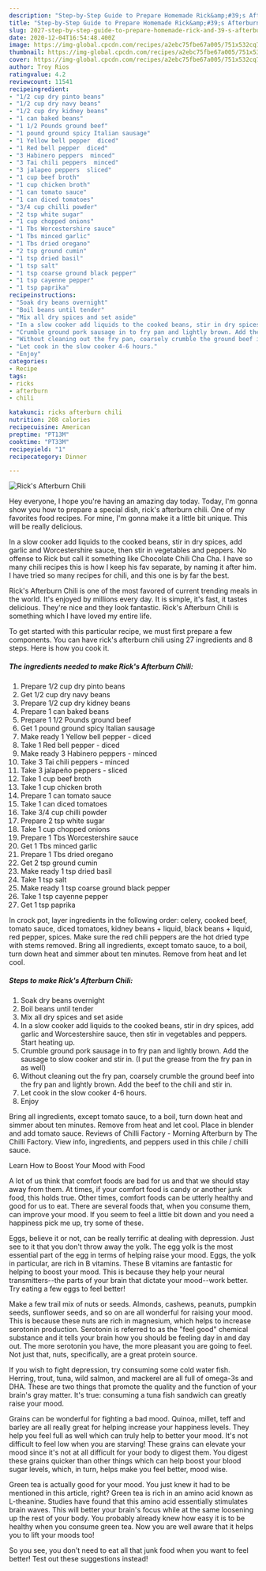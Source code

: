 ```yaml
---
description: "Step-by-Step Guide to Prepare Homemade Rick&amp;#39;s Afterburn Chili"
title: "Step-by-Step Guide to Prepare Homemade Rick&amp;#39;s Afterburn Chili"
slug: 2027-step-by-step-guide-to-prepare-homemade-rick-and-39-s-afterburn-chili
date: 2020-12-04T16:54:48.400Z
image: https://img-global.cpcdn.com/recipes/a2ebc75fbe67a005/751x532cq70/ricks-afterburn-chili-recipe-main-photo.jpg
thumbnail: https://img-global.cpcdn.com/recipes/a2ebc75fbe67a005/751x532cq70/ricks-afterburn-chili-recipe-main-photo.jpg
cover: https://img-global.cpcdn.com/recipes/a2ebc75fbe67a005/751x532cq70/ricks-afterburn-chili-recipe-main-photo.jpg
author: Troy Rios
ratingvalue: 4.2
reviewcount: 11541
recipeingredient:
- "1/2 cup dry pinto beans"
- "1/2 cup dry navy beans"
- "1/2 cup dry kidney beans"
- "1 can baked beans"
- "1 1/2 Pounds ground beef"
- "1 pound ground spicy Italian sausage"
- "1 Yellow bell pepper  diced"
- "1 Red bell pepper  diced"
- "3 Habinero peppers  minced"
- "3 Tai chili peppers  minced"
- "3 jalapeo peppers  sliced"
- "1 cup beef broth"
- "1 cup chicken broth"
- "1 can tomato sauce"
- "1 can diced tomatoes"
- "3/4 cup chilli powder"
- "2 tsp white sugar"
- "1 cup chopped onions"
- "1 Tbs Worcestershire sauce"
- "1 Tbs minced garlic"
- "1 Tbs dried oregano"
- "2 tsp ground cumin"
- "1 tsp dried basil"
- "1 tsp salt"
- "1 tsp coarse ground black pepper"
- "1 tsp cayenne pepper"
- "1 tsp paprika"
recipeinstructions:
- "Soak dry beans overnight"
- "Boil beans until tender"
- "Mix all dry spices and set aside"
- "In a slow cooker add liquids to the cooked beans, stir in dry spices, add garlic and Worcestershire sauce, then stir in vegetables and peppers. Start heating up."
- "Crumble ground pork sausage in to fry pan and lightly brown. Add the sausage to slow cooker and stir in. (I put the grease from the fry pan in as well)"
- "Without cleaning out the fry pan, coarsely crumble the ground beef into the fry pan and lightly brown. Add the beef to the chili and stir in."
- "Let cook in the slow cooker 4-6 hours."
- "Enjoy"
categories:
- Recipe
tags:
- ricks
- afterburn
- chili

katakunci: ricks afterburn chili 
nutrition: 208 calories
recipecuisine: American
preptime: "PT13M"
cooktime: "PT33M"
recipeyield: "1"
recipecategory: Dinner

---
```



![Rick&#39;s Afterburn Chili](https://img-global.cpcdn.com/recipes/a2ebc75fbe67a005/751x532cq70/ricks-afterburn-chili-recipe-main-photo.jpg)

Hey everyone, I hope you're having an amazing day today. Today, I'm gonna show you how to prepare a special dish, rick&#39;s afterburn chili. One of my favorites food recipes. For mine, I'm gonna make it a little bit unique. This will be really delicious.

In a slow cooker add liquids to the cooked beans, stir in dry spices, add garlic and Worcestershire sauce, then stir in vegetables and peppers. No offense to Rick but call it something like Chocolate Chili Cha Cha. I have so many chili recipes this is how I keep his fav separate, by naming it after him. I have tried so many recipes for chili, and this one is by far the best.

Rick&#39;s Afterburn Chili is one of the most favored of current trending meals in the world. It's enjoyed by millions every day. It is simple, it's fast, it tastes delicious. They're nice and they look fantastic. Rick&#39;s Afterburn Chili is something which I have loved my entire life.


To get started with this particular recipe, we must first prepare a few components. You can have rick&#39;s afterburn chili using 27 ingredients and 8 steps. Here is how you cook it.

<!--inarticleads1-->

##### The ingredients needed to make Rick&#39;s Afterburn Chili:

1. Prepare 1/2 cup dry pinto beans
1. Get 1/2 cup dry navy beans
1. Prepare 1/2 cup dry kidney beans
1. Prepare 1 can baked beans
1. Prepare 1 1/2 Pounds ground beef
1. Get 1 pound ground spicy Italian sausage
1. Make ready 1 Yellow bell pepper - diced
1. Take 1 Red bell pepper - diced
1. Make ready 3 Habinero peppers - minced
1. Take 3 Tai chili peppers - minced
1. Take 3 jalapeño peppers - sliced
1. Take 1 cup beef broth
1. Take 1 cup chicken broth
1. Prepare 1 can tomato sauce
1. Take 1 can diced tomatoes
1. Take 3/4 cup chilli powder
1. Prepare 2 tsp white sugar
1. Take 1 cup chopped onions
1. Prepare 1 Tbs Worcestershire sauce
1. Get 1 Tbs minced garlic
1. Prepare 1 Tbs dried oregano
1. Get 2 tsp ground cumin
1. Make ready 1 tsp dried basil
1. Take 1 tsp salt
1. Make ready 1 tsp coarse ground black pepper
1. Take 1 tsp cayenne pepper
1. Get 1 tsp paprika


In crock pot, layer ingredients in the following order: celery, cooked beef, tomato sauce, diced tomatoes, kidney beans + liquid, black beans + liquid, red pepper, spices. Make sure the red chili peppers are the hot dried type with stems removed. Bring all ingredients, except tomato sauce, to a boil, turn down heat and simmer about ten minutes. Remove from heat and let cool. 

<!--inarticleads2-->

##### Steps to make Rick&#39;s Afterburn Chili:

1. Soak dry beans overnight
1. Boil beans until tender
1. Mix all dry spices and set aside
1. In a slow cooker add liquids to the cooked beans, stir in dry spices, add garlic and Worcestershire sauce, then stir in vegetables and peppers. Start heating up.
1. Crumble ground pork sausage in to fry pan and lightly brown. Add the sausage to slow cooker and stir in. (I put the grease from the fry pan in as well)
1. Without cleaning out the fry pan, coarsely crumble the ground beef into the fry pan and lightly brown. Add the beef to the chili and stir in.
1. Let cook in the slow cooker 4-6 hours.
1. Enjoy


Bring all ingredients, except tomato sauce, to a boil, turn down heat and simmer about ten minutes. Remove from heat and let cool. Place in blender and add tomato sauce. Reviews of Chilli Factory - Morning Afterburn by The Chilli Factory. View info, ingredients, and peppers used in this chile / chilli sauce. 

Learn How to Boost Your Mood with Food


A lot of us think that comfort foods are bad for us and that we should stay away from them. At times, if your comfort food is candy or another junk food, this holds true. Other times, comfort foods can be utterly healthy and good for us to eat. There are several foods that, when you consume them, can improve your mood. If you seem to feel a little bit down and you need a happiness pick me up, try some of these.

Eggs, believe it or not, can be really terrific at dealing with depression. Just see to it that you don't throw away the yolk. The egg yolk is the most essential part of the egg in terms of helping raise your mood. Eggs, the yolk in particular, are rich in B vitamins. These B vitamins are fantastic for helping to boost your mood. This is because they help your neural transmitters--the parts of your brain that dictate your mood--work better. Try eating a few eggs to feel better!

Make a few trail mix of nuts or seeds. Almonds, cashews, peanuts, pumpkin seeds, sunflower seeds, and so on are all wonderful for raising your mood. This is because these nuts are rich in magnesium, which helps to increase serotonin production. Serotonin is referred to as the "feel good" chemical substance and it tells your brain how you should be feeling day in and day out. The more serotonin you have, the more pleasant you are going to feel. Not just that, nuts, specifically, are a great protein source.

If you wish to fight depression, try consuming some cold water fish. Herring, trout, tuna, wild salmon, and mackerel are all full of omega-3s and DHA. These are two things that promote the quality and the function of your brain's gray matter. It's true: consuming a tuna fish sandwich can greatly raise your mood. 

Grains can be wonderful for fighting a bad mood. Quinoa, millet, teff and barley are all really great for helping increase your happiness levels. They help you feel full as well which can truly help to better your mood. It's not difficult to feel low when you are starving! These grains can elevate your mood since it's not at all difficult for your body to digest them. You digest these grains quicker than other things which can help boost your blood sugar levels, which, in turn, helps make you feel better, mood wise.

Green tea is actually good for your mood. You just knew it had to be mentioned in this article, right? Green tea is rich in an amino acid known as L-theanine. Studies have found that this amino acid essentially stimulates brain waves. This will better your brain's focus while at the same loosening up the rest of your body. You probably already knew how easy it is to be healthy when you consume green tea. Now you are well aware that it helps you to lift your moods too!

So you see, you don't need to eat all that junk food when you want to feel better! Test out  these suggestions  instead!

